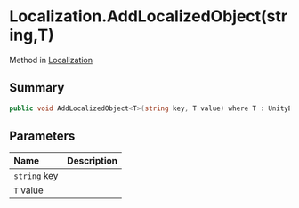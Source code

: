 # Localization.AddLocalizedObject(string,T)

Method in [Localization](/docs/api/csharp/yarn.unity.localization.md)

## Summary



```csharp
public void AddLocalizedObject<T>(string key, T value) where T : UnityEngine.Object;
```

## Parameters

|Name|Description|
|:---|:---|
|`string` key||
|`T` value||

